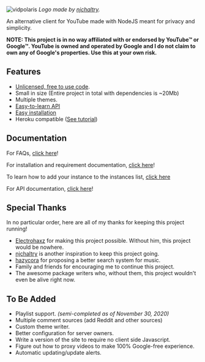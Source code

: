 ![vidpolaris](images/black_on_white.png)
*Logo made by [njchaltry](https://github.com/njchaltry).*

An alternative client for YouTube made with NodeJS meant for privacy and simplicity.

**NOTE: This project is in no way affiliated with or endorsed by YouTube™ or Google™. YouTube is owned and operated by Google and I do not claim to own any of Google's properties. Use this at your own risk.**

## Features
- [Unlicensed, free to use code](./LICENSE).
- Small in size (Entire project in total with dependencies is ~20Mb)
- Multiple themes.
- [Easy-to-learn API](./docs/api/README.md)
- [Easy installation](./docs/startup/README.md)
- Heroku compatible ([See tutorial](./docs/heroku/README.md))

## Documentation 
For FAQs, [click here](./docs/help/README.md)!

For installation and requirement documentation, [click here](./docs/startup/README.md)!

To learn how to add your instance to the instances list, [click here](./docs/instances/README.md)

For API documentation, [click here](./docs/api/README.md)!

## Special Thanks
In no particular order, here are all of my thanks for keeping this project running!

- [Electrohaxz](http://electrohaxz.tk) for making this project possible. Without him, this project would be nowhere.
- [njchaltry](https://github.com/njchaltry) is another inspiration to keep this project going.
- [hazycora](https://hazycora.com) for proposing a better search system for music.
- Family and friends for encouraging me to continue this project.
- The awesome package writers who, without them, this project wouldn't even be alive right now.

## To Be Added
- Playlist support. *(semi-completed as of November 30, 2020)*
- Multiple comment sources (add Reddit and other sources)
- Custom theme writer.
- Better configuration for server owners.
- Write a version of the site to require no client side Javascript.
- Figure out how to proxy videos to make 100% Google-free experience.
- Automatic updating/update alerts.